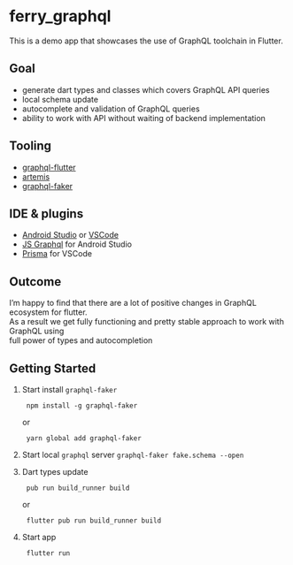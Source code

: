 # ferry_graphql

This is a demo app that showcases the use of GraphQL toolchain in Flutter.

## Goal
- generate dart types and classes which covers GraphQL API queries
- local schema update
- autocomplete and validation of GraphQL queries
- ability to work with API without waiting of backend implementation

## Tooling
- [graphql-flutter](https://pub.dev/packages/graphql_flutter)
- [artemis](https://pub.dev/packages/artemis)
- [graphql-faker](https://github.com/APIs-guru/graphql-faker)

## IDE & plugins
- [Android Studio](https://developer.android.com/studio) or [VSCode](https://code.visualstudio.com/)
- [JS Graphql](https://jimkyndemeyer.github.io/js-graphql-intellij-plugin/docs/getting-started) for Android Studio
- [Prisma](https://jimkyndemeyer.github.io/js-graphql-intellij-plugin/docs/getting-started) for VSCode

## Outcome
I’m happy to find that there are a lot of positive changes in GraphQL ecosystem for flutter.  
As a result we get fully functioning and pretty stable approach to work with GraphQL using  
full power of types and autocompletion

## Getting Started

1. Start install `graphql-faker`

        npm install -g graphql-faker

    or

        yarn global add graphql-faker

2. Start local `graphql` server `graphql-faker fake.schema --open`
3. Dart types update

        pub run build_runner build

   or

        flutter pub run build_runner build

4. Start app

        flutter run
